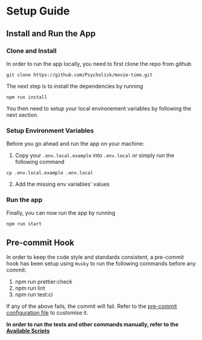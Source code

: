 # Setup Guide

## Install and Run the App

### Clone and Install

In order to run the app locally, you need to first clone the repo from github

```
git clone https://github.com/Psycholisk/movie-time.git
```

The next step is to install the dependencies by running

```
npm run install
```

You then need to setup your local environement variables by following the next section.

### Setup Environment Variables

Before you go ahead and run the app on your machine:

1. Copy your `.env.local.example` into `.env.local` or simply run the following command

```
cp .env.local.example .env.local
```

2. Add the missing env variables' values

### Run the app

Finally, you can now run the app by running

```
npm run start
```

## Pre-commit Hook

In order to keep the code style and standards consistent, a pre-commit hook has been setup using `Husky` to run the following commands before any commit:

1. npm run prettier:check
2. npm run lint
3. npm run test:ci

If any of the above fails, the commit will fail.
Refer to the [pre-commit configuration file](/.husky/pre-commit) to customise it.

**In order to run the tests and other commands manually, refer to the [Available Scripts](/README.md#available-scripts)**
